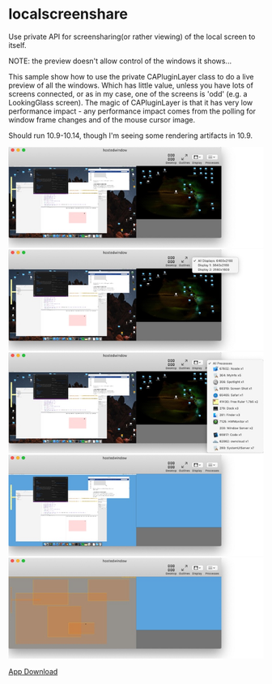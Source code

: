 # localscreenshare
Use private API for screensharing(or rather viewing) of the local screen to itself.

NOTE: the preview doesn't allow control of the windows it shows...


This sample show how to use the private CAPluginLayer class to do a live preview of all the windows.  Which has little value, unless you have lots of screens connected, or as in my case, one of the screens is 'odd' (e.g. a LookingGlass screen).
The magic of CAPluginLayer is that it has very low performance impact - any performance impact comes from the polling for window frame changes and of the mouse cursor image.

Should run 10.9-10.14, though I'm seeing some rendering artifacts in 10.9.

![](normal.jpeg "Normal Window View")
![](displays.jpeg "The Display dropdown")
![](processes.jpeg "The Processes dropdown")
![](desktop.jpeg "Desktop toggle")
![](outlines.jpeg "Outlines toggle")


[App Download](downloads/hostedwindow.app.zip)
